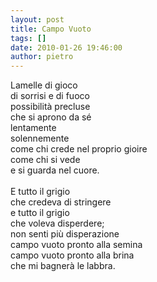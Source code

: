 ```yaml
---
layout: post
title: Campo Vuoto
tags: []
date: 2010-01-26 19:46:00
author: pietro
---
```

Lamelle di gioco<br/>di sorrisi e di fuoco<br/>possibilità precluse<br/>che si aprono da sé<br/>lentamente<br/>solennemente<br/>come chi crede nel proprio gioire<br/>come chi si vede<br/>e si guarda nel cuore.<br/><br/>E tutto il grigio<br/>che credeva di stringere<br/>e tutto il grigio<br/>che voleva disperdere;<br/>non senti più disperazione<br/>campo vuoto pronto alla semina<br/>campo vuoto pronto alla brina<br/>che mi bagnerà le labbra.

